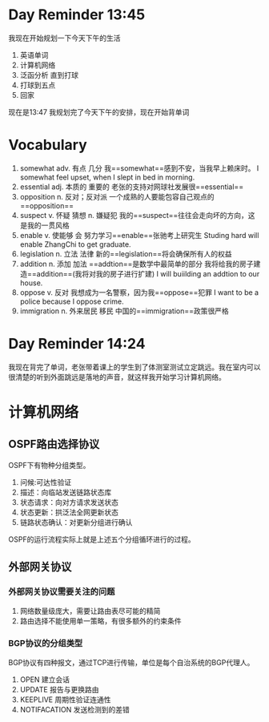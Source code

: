 # Day Reminder 13:45

我现在开始规划一下今天下午的生活
1. 英语单词
2. 计算机网络
3. 泛函分析 直到打球
4. 打球到五点
5. 回家

现在是13:47 我规划完了今天下午的安排，现在开始背单词

# Vocabulary 

1. somewhat adv. 有点 几分
   我==somewhat==感到不安，当我早上赖床时。
   I somewhat feel upset, when I slept in bed in morning.
2. essential adj. 本质的 重要的
   老张的支持对网球社发展很==essential==
3. opposition n. 反对；反对派
   一个成熟的人要能包容自己观点的==opposition==
4. suspect v. 怀疑 猜想 n. 嫌疑犯
   我的==suspect==往往会走向坏的方向，这是我的一贯风格
5. enable v. 使能够 会
   努力学习==enable==张驰考上研究生
   Studing hard will enable ZhangChi to get graduate.
6. legislation n. 立法 法律
   新的==legislation==将会确保所有人的权益
7. addition n. 添加 加法
   ==addtion==是数学中最简单的部分
   我将给我的房子建造==addition==(我将对我的房子进行扩建)
   I will buiilding an addtion to our house.
8. oppose v. 反对
   我想成为一名警察，因为我==oppose==犯罪
   I want to be a police because I oppose crime.
9. immigration n. 外来居民 移民
   中国的==immigration==政策很严格

# Day Reminder 14:24 

我现在背完了单词，老张带着课上的学生到了体测室测试立定跳远。我在室内可以很清楚的听到外面跳远是落地的声音，就这样我开始学习计算机网络。

# 计算机网络

## OSPF路由选择协议

OSPF下有物种分组类型。
1. 问候:可达性验证
2. 描述：向临站发送链路状态库
3. 状态请求：向对方请求发送状态
4. 状态更新：拱泛法全网更新状态
5. 链路状态确认：对更新分组进行确认

OSPF的运行流程实际上就是上述五个分组循环进行的过程。

## 外部网关协议

### 外部网关协议需要关注的问题

1. 网络数量级庞大，需要让路由表尽可能的精简
2. 路由选择不能使用单一策略，有很多额外的约束条件

### BGP协议的分组类型

BGP协议有四种报文，通过TCP进行传输，单位是每个自治系统的BGP代理人。

1. OPEN 建立会话
2. UPDATE 报告与更换路由
3. KEEPLIVE 周期性验证连通性
4. NOTIFACATION 发送检测到的差错
